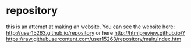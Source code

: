 # repository
this is an attempt at making an website.
You can see the website here: 
http://user15263.github.io/repository
or here
http://htmlpreview.github.io/?https://raw.githubusercontent.com/user15263/repository/main/index.htm
